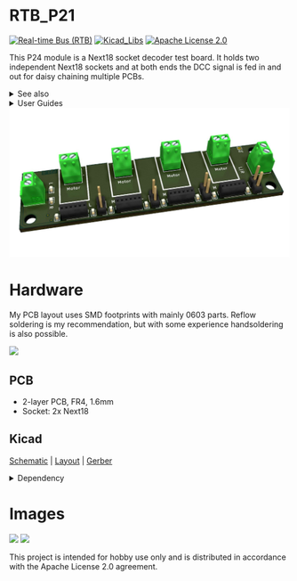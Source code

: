 # RTB_P21
[![Real-time Bus (RTB)](https://img.shields.io/badge/RTB_Project-FF6699)](https://www.rtb4dcc.de)
[![Kicad_Libs](https://img.shields.io/badge/Kicad_Libs-29C7FF)](https://github.com/git4dcc/RTB_SamacSys)
[![Apache License 2.0](https://img.shields.io/badge/license-Apache%20License%202.0-lightgray)](https://www.apache.org/licenses/LICENSE-2.0)

This P24 module is a Next18 socket decoder test board. It holds two independent Next18 sockets and at both ends the DCC signal is fed in and out for daisy chaining multiple PCBs.

<details>
<summary>See also</summary>

- [RTB_P24](https://github.com/git4dcc/RTB_P24)

</details>

<details>
<summary>User Guides</summary>

- User Guide - DE
- User Guide - EN

</details>

<img src=supplemental/images/P21_main.jpg>

# Hardware
My PCB layout uses SMD footprints with mainly 0603 parts. Reflow soldering is my recommendation, but with some experience handsoldering is also possible.

<img src=https://rtb4dcc.de/wp-content/uploads/2024/07/un_E15_5.png>

## PCB
- 2-layer PCB, FR4, 1.6mm
- Socket: 2x Next18

## Kicad
[Schematic](doc/P24_schematic.pdf) | [Layout](doc/P24_layout.pdf) | [Gerber](gerber)

<details>
<summary>Dependency</summary>
<br>

:yellow_circle: Requires my Kicad project library [RTB_SamacSys](https://github.com/git4dcc/RTB_SamacSys) in the same directory tree.

</details>

# Images
<img src=https://rtb4dcc.de/wp-content/uploads/2024/02/E13_3.jpg width=260> <img src=https://rtb4dcc.de/wp-content/uploads/2024/01/un_E13_example1.png width=260>

This project is intended for hobby use only and is distributed in accordance with the Apache License 2.0 agreement.
